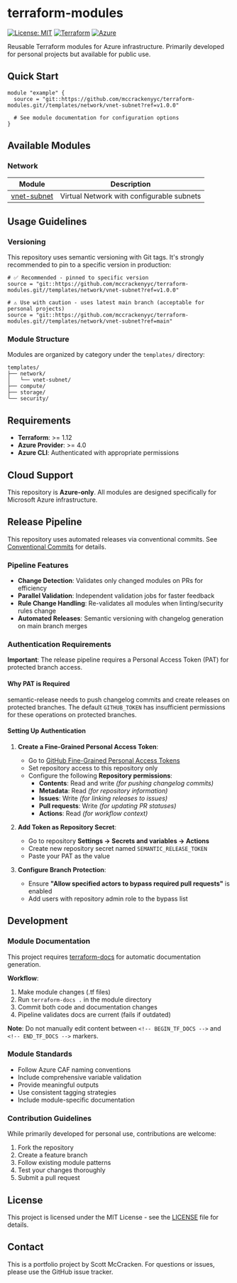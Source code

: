 # terraform-modules

[![License: MIT](https://img.shields.io/badge/License-MIT-yellow.svg)](https://opensource.org/licenses/MIT)
[![Terraform](https://img.shields.io/badge/terraform-%235835CC.svg?style=flat&logo=terraform&logoColor=white)](https://www.terraform.io/)
[![Azure](https://img.shields.io/badge/azure-%230072C6.svg?style=flat&logo=microsoftazure&logoColor=white)](https://azure.microsoft.com/)

Reusable Terraform modules for Azure infrastructure. Primarily developed for personal projects but available for public use.

## Quick Start

```hcl
module "example" {
  source = "git::https://github.com/mccrackenyyc/terraform-modules.git//templates/network/vnet-subnet?ref=v1.0.0"
  
  # See module documentation for configuration options
}
```

## Available Modules

### Network
| Module | Description |
|--------|-------------|
| [vnet-subnet](./templates/network/vnet-subnet) | Virtual Network with configurable subnets |

## Usage Guidelines

### Versioning
This repository uses semantic versioning with Git tags. It's strongly recommended to pin to a specific version in production:

```hcl
# ✅ Recommended - pinned to specific version
source = "git::https://github.com/mccrackenyyc/terraform-modules.git//templates/network/vnet-subnet?ref=v1.0.0"

# ⚠️ Use with caution - uses latest main branch (acceptable for personal projects)
source = "git::https://github.com/mccrackenyyc/terraform-modules.git//templates/network/vnet-subnet?ref=main"
```

### Module Structure
Modules are organized by category under the `templates/` directory:
```
templates/
├── network/
│   └── vnet-subnet/
├── compute/
├── storage/
└── security/
```

## Requirements

- **Terraform**: >= 1.12
- **Azure Provider**: >= 4.0
- **Azure CLI**: Authenticated with appropriate permissions

## Cloud Support

This repository is **Azure-only**. All modules are designed specifically for Microsoft Azure infrastructure.

## Release Pipeline

This repository uses automated releases via conventional commits. See [Conventional Commits](docs/conventional-commits.md) for details.

### Pipeline Features
- **Change Detection**: Validates only changed modules on PRs for efficiency
- **Parallel Validation**: Independent validation jobs for faster feedback
- **Rule Change Handling**: Re-validates all modules when linting/security rules change
- **Automated Releases**: Semantic versioning with changelog generation on main branch merges

### Authentication Requirements

**Important**: The release pipeline requires a Personal Access Token (PAT) for protected branch access.

#### Why PAT is Required

semantic-release needs to push changelog commits and create releases on protected branches. The default `GITHUB_TOKEN` has insufficient permissions for these operations on protected branches.

#### Setting Up Authentication

1. **Create a Fine-Grained Personal Access Token**:
   - Go to [GitHub Fine-Grained Personal Access Tokens](https://docs.github.com/en/authentication/keeping-your-account-and-data-secure/managing-your-personal-access-tokens#creating-a-fine-grained-personal-access-token)
   - Set repository access to this repository only
   - Configure the following **Repository permissions**:
     - **Contents**: Read and write *(for pushing changelog commits)*
     - **Metadata**: Read *(for repository information)*
     - **Issues**: Write *(for linking releases to issues)*
     - **Pull requests**: Write *(for updating PR statuses)*
     - **Actions**: Read *(for workflow context)*

2. **Add Token as Repository Secret**:
   - Go to repository **Settings → Secrets and variables → Actions**
   - Create new repository secret named `SEMANTIC_RELEASE_TOKEN`
   - Paste your PAT as the value

3. **Configure Branch Protection**:
   - Ensure **"Allow specified actors to bypass required pull requests"** is enabled
   - Add users with repository admin role to the bypass list

## Development

### Module Documentation

This project requires [terraform-docs](https://terraform-docs.io/user-guide/installation/) for automatic documentation generation.

**Workflow**:
1. Make module changes (.tf files)
2. Run `terraform-docs .` in the module directory  
3. Commit both code and documentation changes
4. Pipeline validates docs are current (fails if outdated)

**Note**: Do not manually edit content between `<!-- BEGIN_TF_DOCS -->` and `<!-- END_TF_DOCS -->` markers.

### Module Standards
- Follow Azure CAF naming conventions
- Include comprehensive variable validation
- Provide meaningful outputs
- Use consistent tagging strategies
- Include module-specific documentation

### Contribution Guidelines
While primarily developed for personal use, contributions are welcome:

1. Fork the repository
2. Create a feature branch
3. Follow existing module patterns
4. Test your changes thoroughly
5. Submit a pull request

## License

This project is licensed under the MIT License - see the [LICENSE](LICENSE) file for details.

## Contact

This is a portfolio project by Scott McCracken. For questions or issues, please use the GitHub issue tracker.